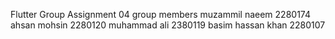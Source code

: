 Flutter Group Assignment 04 
group members
muzammil naeem 2280174
ahsan mohsin 2280120
muhammad ali 2380119
basim hassan khan 2280107
